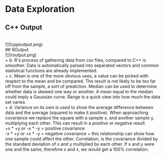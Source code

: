 # Data Exploration
## C++ Output
<br>
![](cppoutput.png)
<br>
## ROutput
<br>
![](routput.png)
<br>
+ b. R's process of gathering data from csv files, compared to C++ is smoother. Data is automatically parsed into separated vectors and common statistical functions are already implemented.
<br> 
+ c. Mean is one of the more obvious uses, a value can be picked with respect to the mean and be compared. The result is not likely to be too far off from the sample, a sort of prediction. Median can be used to determine whether data is skewed one way or another. A mean equal to the median could imply a Gaussian curve. Range is a quick view into how much the data set varies.
<br>
+ d. Variance on its own is used to show the average difference between data and the average (squared to make it positive). When approaching covariance we replace the square with a sample x, and another sample y, multiplying each other. This can result in a positive or negative result
<br>
+x * +y or -x * -y = positive covariance
<br>
-x * +y or +x * -y = negative covariance
+ this relationship can show how one sample could affect the other. Correlation, is the covariance divided by the standard deviation of x and y multiplied by each other. If x and y were one and the same, therefore x and x, we would get a 100% correlation.
